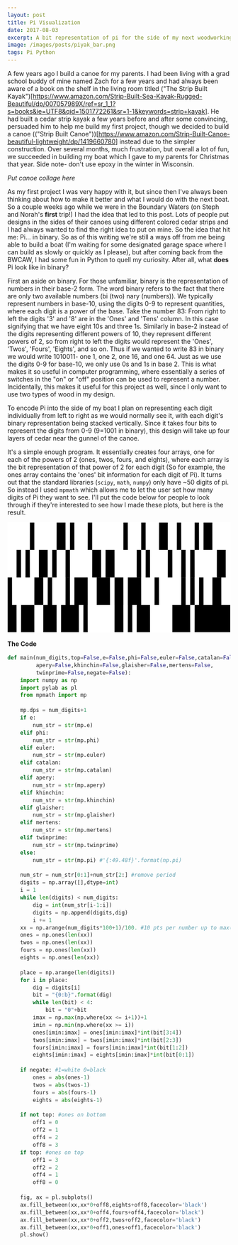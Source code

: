 ```yaml
---
layout: post
title: Pi Visualization
date: 2017-08-03
excerpt: A bit representation of pi for the side of my next woodworking project.
image: /images/posts/piyak_bar.png
tags: Pi Python
---
```


A few years ago I build a canoe for my parents. I had been living with a grad school buddy of mine named Zach for a few years and had always been aware of a book on the shelf in the living room titled ("The Strip Built Kayak")[https://www.amazon.com/Strip-Built-Sea-Kayak-Rugged-Beautiful/dp/007057989X/ref=sr_1_1?s=books&ie=UTF8&qid=1501772261&sr=1-1&keywords=strip+kayak]. He had built a cedar strip kayak a few years before and after some convincing, persuaded him to help me build my first project, though we decided to build a canoe (("Strip Built Canoe"))[https://www.amazon.com/Strip-Built-Canoe-beautiful-lightweight/dp/1419660780] instead due to the simpler construction. Over several months, much frustration, but overall a lot of fun, we succeeded in building my boat which I gave to my parents for Christmas that year. Side note- don't use epoxy in the winter in Wisconsin.

*Put canoe collage here*

As my first project I was very happy with it, but since then I've always been thinking about how to make it better and what I would do with the next boat. So a couple weeks ago while we were in the Boundary Waters (on Steph and Norah's **first** trip!) I had the idea that led to this post. Lots of people put designs in the sides of their canoes using different colored cedar strips and I had always wanted to find the right idea to put on mine. So the idea that hit me: Pi... in binary. So as of this writing we're still a ways off from me being able to build a boat (I'm waiting for some designated garage space where I can build as slowly or quickly as I please), but after coming back from the BWCAW, I had some fun in Python to quell my curiosity. After all, what **does** Pi look like in binary?

First an aside on binary. For those unfamiliar, binary is the representation of numbers in their base-2 form. The word binary refers to the fact that there are only two available numbers (bi (two) nary (numbers)). We typically represent numbers in base-10, using the digits 0-9 to represent quantities, where each digit is a power of the base. Take the number 83: From right to left the digits '3' and '8' are in the 'Ones' and 'Tens' column. In this case signifying that we have eight 10s and three 1s. Similarly in base-2 instead of the digits representing different powers of 10, they represent different powers of 2, so from right to left the digits would represent the 'Ones', 'Twos', 'Fours', 'Eights', and so on. Thus if we wanted to write 83 in binary we would write 1010011- one 1, one 2, one 16, and one 64. Just as we use the digits 0-9 for base-10, we only use 0s and 1s in base 2. This is what makes it so useful in computer programming, where essentially a series of switches in the "on" or "off" position can be used to represent a number. Incidentally, this makes it useful for this project as well, since I only want to use two types of wood in my design.

To encode Pi into the side of my boat I plan on representing each digit individually from left to right as we would normally see it, with each digit's binary representation being stacked vertically. Since it takes four bits to represent the digits from 0-9 (9=1001 in binary), this design will take up four layers of cedar near the gunnel of the canoe.

It's a simple enough program. It essentially creates four arrays, one for each of the powers of 2 (ones, twos, fours, and eights), where each array is the bit representation of that power of 2 for each digit (So for example, the ones array contains the 'ones' bit information for each digit of Pi). It turns out that the standard libraries (`scipy`, `math`, `numpy`) only have ~50 digits of pi. So instead I used `mpmath` which allows me to let the user set how many digits of Pi they want to see. I'll put the code below for people to look through if they're interested to see how I made these plots, but here is the result.

![image](/images/posts/piyak_50digits.png)

**The Code**
```py
def main(num_digits,top=False,e=False,phi=False,euler=False,catalan=False,
         apery=False,khinchin=False,glaisher=False,mertens=False,
         twinprime=False,negate=False):
    import numpy as np
    import pylab as pl
    from mpmath import mp

    mp.dps = num_digits+1
    if e:
        num_str = str(mp.e)
    elif phi:
        num_str = str(mp.phi)
    elif euler:
        num_str = str(mp.euler)
    elif catalan:
        num_str = str(mp.catalan)
    elif apery:
        num_str = str(mp.apery)
    elif khinchin:
        num_str = str(mp.khinchin)
    elif glaisher:
        num_str = str(mp.glaisher)
    elif mertens:
        num_str = str(mp.mertens)
    elif twinprime:
        num_str = str(mp.twinprime)
    else:
        num_str = str(mp.pi) #'{:49.48f}'.format(np.pi)

    num_str = num_str[0:1]+num_str[2:] #remove period
    digits = np.array([],dtype=int)
    i = 1
    while len(digits) < num_digits:
        dig = int(num_str[i-1:i])
        digits = np.append(digits,dig)
        i += 1
    xx = np.arange(num_digits*100+1)/100. #10 pts per number up to max(digits+1)
    ones = np.ones(len(xx))
    twos = np.ones(len(xx))
    fours = np.ones(len(xx))
    eights = np.ones(len(xx))

    place = np.arange(len(digits))
    for i in place:
        dig = digits[i]
        bit = "{0:b}".format(dig)
        while len(bit) < 4:
            bit = "0"+bit
        imax = np.max(np.where(xx <= i+1))+1
        imin = np.min(np.where(xx >= i))
        ones[imin:imax] = ones[imin:imax]*int(bit[3:4])
        twos[imin:imax] = twos[imin:imax]*int(bit[2:3])
        fours[imin:imax] = fours[imin:imax]*int(bit[1:2])
        eights[imin:imax] = eights[imin:imax]*int(bit[0:1])

    if negate: #1=white 0=black
        ones = abs(ones-1)
        twos = abs(twos-1)
        fours = abs(fours-1)
        eights = abs(eights-1)

    if not top: #ones on bottom
        off1 = 0
        off2 = 1
        off4 = 2
        off8 = 3
    if top: #ones on top
        off1 = 3
        off2 = 2
        off4 = 1
        off8 = 0

    fig, ax = pl.subplots()
    ax.fill_between(xx,xx*0+off8,eights+off8,facecolor='black')
    ax.fill_between(xx,xx*0+off4,fours+off4,facecolor='black')
    ax.fill_between(xx,xx*0+off2,twos+off2,facecolor='black')
    ax.fill_between(xx,xx*0+off1,ones+off1,facecolor='black')
    pl.show()    
```
